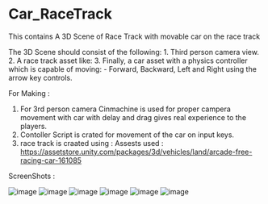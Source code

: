 # Car_RaceTrack
 
This contains A 3D Scene of Race Track with movable car on the race track 

The 3D Scene should consist of the following:
    1. Third person camera view.
    2. A race track asset like:
    3. Finally, a car asset with a physics controller which is capable of
       moving:
            - Forward, Backward, Left and Right using the arrow key controls.
          
For Making :
1. For 3rd person camera Cinmachine is used for proper campera movement with car with delay and drag gives real experience to the players.
2. Contoller Script is crated for movement of the car on input keys.
3. race track is craated using :
   Assests used : https://assetstore.unity.com/packages/3d/vehicles/land/arcade-free-racing-car-161085



ScreenShots :

![image](https://github.com/DHRUV5262/Car_RaceTrack/assets/104272327/1b1b451c-bfc9-40c7-ba6d-4c8886cb1ed8)
![image](https://github.com/DHRUV5262/Car_RaceTrack/assets/104272327/14ad7b6a-239a-470b-baad-a5fd45d3dc1e)
![image](https://github.com/DHRUV5262/Car_RaceTrack/assets/104272327/5a6692af-a004-44e8-99cf-6b7f837c51ca)
![image](https://github.com/DHRUV5262/Car_RaceTrack/assets/104272327/7e998bb3-e385-488e-92df-7e8ed19207f5)
![image](https://github.com/DHRUV5262/Car_RaceTrack/assets/104272327/acf4d8fc-03f0-405b-94ec-1502d1bff4d6)
![image](https://github.com/DHRUV5262/Car_RaceTrack/assets/104272327/fbabb3dd-bafb-4323-aef7-4567d4252f05)


